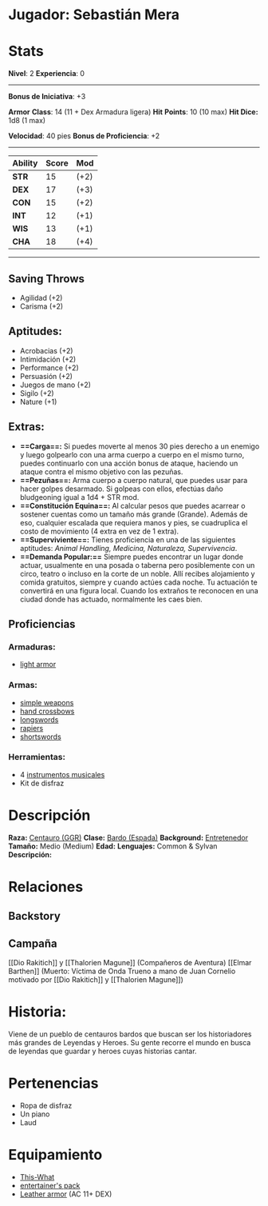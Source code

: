 # Jugador: Sebastián Mera
# Stats
**Nivel**: 2
**Experiencia**: 0
***
**Bonus de Iniciativa**: +3

**Armor** **Class**: 14 (11 + Dex Armadura ligera)
**Hit** **Points**: 10 (10 max)
**Hit Dice:** 1d8 (1 max)

**Velocidad**: 40 pies
**Bonus de Proficiencia**: +2
***

| Ability | Score | Mod  |
| ------- | ----- | ---- |
| **STR** | 15    | (+2) |
| **DEX** | 17    | (+3) |
| **CON** | 15    | (+2) |
| **INT** | 12    | (+1) |
| **WIS** | 13    | (+1) |
| **CHA** | 18    | (+4) |
***
## Saving Throws
+ Agilidad (+2)
+ Carisma (+2)
## **Aptitudes**:
+ Acrobacias  (+2)
+ Intimidación (+2) 
+ Performance (+2)
+ Persuasión (+2) 
+ Juegos de mano (+2)
+ Sigilo (+2)
+ Nature (+1)
## **Extras**:
+ **==Carga==:** Si puedes moverte al menos 30 pies derecho a un enemigo y luego golpearlo con una arma cuerpo a cuerpo en el mismo turno, puedes continuarlo con una acción bonus de ataque, haciendo un ataque contra el mismo objetivo con las pezuñas.
+ **==Pezuñas==:** Arma cuerpo a cuerpo natural, que puedes usar para hacer golpes desarmado. Si golpeas con ellos, efectúas daño bludgeoning igual a 1d4 + STR mod.
+ **==Constitución Equina==:** Al calcular pesos que puedes acarrear o sostener cuentas como un tamaño más grande (Grande). Además de eso, cualquier escalada que requiera manos y pies, se cuadruplica el costo de movimiento (4 extra en vez de 1 extra).
+ **==Superviviente==:** Tienes proficiencia en una de las siguientes aptitudes: *Animal Handling, Medicina, Naturaleza, Supervivencia*. 
+ **==Demanda Popular:==** Siempre puedes encontrar un lugar donde actuar, usualmente en una posada o taberna pero posiblemente con un circo, teatro o incluso en la corte de un noble. Allí recibes alojamiento y comida gratuitos, siempre y cuando actúes cada noche. Tu actuación te convertirá en una figura local. Cuando los extraños te reconocen en una ciudad donde has actuado, normalmente les caes bien.
## Proficiencias
### Armaduras:
+ [light armor](https://5e.tools/items.html#blankhash,flsttype:light%20armor=1)
### Armas:
+ [simple weapons](https://5e.tools/items.html#blankhash,flsttype:simple%20weapon=1)
+ [hand crossbows](https://5e.tools/items.html#hand%20crossbow_phb)
+ [longswords](https://5e.tools/items.html#longsword_phb)
+ [rapiers](https://5e.tools/items.html#rapier_phb)
+ [shortswords](https://5e.tools/items.html#shortsword_phb)
### Herramientas:
+ 4 [instrumentos musicales](https://5e.tools/items.html#musical%20instrument_phb)
+ Kit de disfraz
# Descripción
**Raza:** [Centauro (GGR)](https://5e.tools/races.html#centaur_ggr)
**Clase:** [Bardo (Espada)](https://5e.tools/classes.html#bard_phb,state:sub-swords-xge=b1)
**Background:** [Entretenedor](https://5e.tools/backgrounds.html#entertainer_phb)
**Tamaño:** Medio (Medium)
**Edad:**
**Lenguajes:** Common & Sylvan
**Descripción:**
# Relaciones
## Backstory
## Campaña
[[Dio Rakitich]] y [[Thalorien Magune]] (Compañeros de Aventura)
[[Elmar Barthen]] (Muerto: Víctima de Onda Trueno a mano de Juan Cornelio motivado por [[Dio Rakitich]] y [[Thalorien Magune]])
# Historia:
Viene de un pueblo de centauros bardos que buscan ser los historiadores más grandes de Leyendas y Heroes. Su gente recorre el mundo en busca de leyendas que guardar y heroes cuyas historias cantar.
# Pertenencias
+ Ropa de disfraz
+ Un piano
+ Laud
# Equipamiento
+ [This-What](https://5e.tools/items.html#rapier_phb)
+ [entertainer's pack](https://5e.tools/items.html#entertainer's%20pack_phb)
+ [Leather armor](https://5e.tools/items.html#leather%20armor_phb) (AC 11+ DEX)